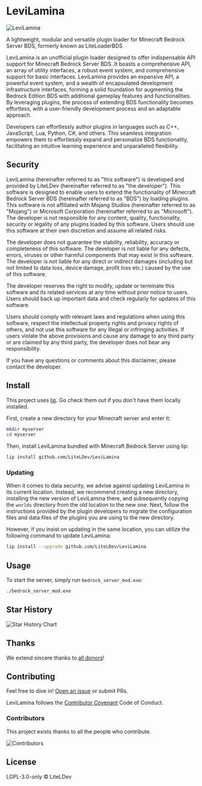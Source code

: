# LeviLamina

![LeviLamina](https://socialify.git.ci/LiteLDev/LeviLamina/image?description=1&font=Raleway&forks=1&issues=1&logo=https%3A%2F%2Fraw.githubusercontent.com%2FLiteLDev%2FLeviLamina%2FHEAD%2Fdocs%2Fimg%2Flogo.svg&name=1&owner=1&pattern=Circuit%20Board&pulls=1&stargazers=1&theme=Auto)

A lightweight, modular and versatile plugin loader for Minecraft Bedrock Server BDS, formerly known as LiteLoaderBDS

LeviLamina is an unofficial plugin loader designed to offer indispensable API support for Minecraft Bedrock Server BDS. It boasts a comprehensive API, an array of utility interfaces, a robust event system, and comprehensive support for basic interfaces. LeviLamina provides an expansive API, a powerful event system, and a wealth of encapsulated development infrastructure interfaces, forming a solid foundation for augmenting the Bedrock Edition BDS with additional gameplay features and functionalities. By leveraging plugins, the process of extending BDS functionality becomes effortless, with a user-friendly development process and an adaptable approach.

Developers can effortlessly author plugins in languages such as C++, JavaScript, Lua, Python, C#, and others. This seamless integration empowers them to effortlessly expand and personalize BDS functionality, facilitating an intuitive learning experience and unparalleled flexibility.

## Security

LeviLamina (hereinafter referred to as "this software") is developed and provided by LiteLDev (hereinafter referred to as "the developer"). This software is designed to enable users to extend the functionality of Minecraft Bedrock Server BDS (hereinafter referred to as "BDS") by loading plugins. This software is not affiliated with Mojang Studios (hereinafter referred to as "Mojang") or Microsoft Corporation (hereinafter referred to as "Microsoft"). The developer is not responsible for any content, quality, functionality, security or legality of any plugins loaded by this software. Users should use this software at their own discretion and assume all related risks.

The developer does not guarantee the stability, reliability, accuracy or completeness of this software. The developer is not liable for any defects, errors, viruses or other harmful components that may exist in this software. The developer is not liable for any direct or indirect damages (including but not limited to data loss, device damage, profit loss etc.) caused by the use of this software.

The developer reserves the right to modify, update or terminate this software and its related services at any time without prior notice to users. Users should back up important data and check regularly for updates of this software.

Users should comply with relevant laws and regulations when using this software, respect the intellectual property rights and privacy rights of others, and not use this software for any illegal or infringing activities. If users violate the above provisions and cause any damage to any third party or are claimed by any third party, the developer does not bear any responsibility.

If you have any questions or comments about this disclaimer, please contact the developer.

## Install

This project uses [lip](https://github.com/lippkg/lip). Go check them out if you don't have them locally installed.

First, create a new directory for your Minecraft server and enter it:

```sh
mkdir myserver
cd myserver
```

Then, install LeviLamina bundled with Minecraft Bedrock Server using lip:

```sh
lip install github.com/LiteLDev/LeviLamina
```

### Updating

When it comes to data security, we advise against updating LeviLamina in its current location. Instead, we recommend creating a new directory, installing the new version of LeviLamina there, and subsequently copying the `worlds` directory from the old location to the new one. Next, follow the instructions provided by the plugin developers to migrate the configuration files and data files of the plugins you are using to the new directory.

However, if you insist on updating in the same location, you can utilize the following command to update LeviLamina:

```sh
lip install --upgrade github.com/LiteLDev/LeviLamina
```

## Usage

To start the server, simply run `bedrock_server_mod.exe`:

```sh
./bedrock_server_mod.exe
```

## Star History

![Star History Chart](https://api.star-history.com/svg?repos=LiteLDev/LeviLamina&type=Date)

## Thanks

We extend sincere thanks to [all donors](https://5g8svn.sharepoint.com/:x:/s/LiteLDev/EXx2ndbuC-9Bj5SR-FlJ-HUBZWy0wODjQCDb8OkzuKTFJg?e=QBF6nQ)!

## Contributing

Feel free to dive in! [Open an issue](https://github.com/LiteLDev/LeviLamina/issues/new/choose) or submit PRs.

LeviLamina follows the [Contributor Covenant](https://www.contributor-covenant.org/version/2/1/code_of_conduct/) Code of Conduct.

### Contributors

This project exists thanks to all the people who contribute.

![Contributors](https://contrib.rocks/image?repo=LiteLDev/LeviLamina)

## License

LGPL-3.0-only © LiteLDev
